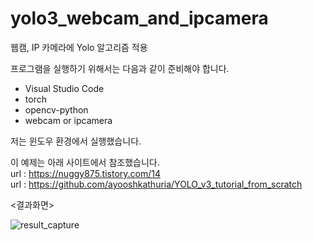 # yolo3_webcam_and_ipcamera
웹캠, IP 카메라에 Yolo 알고리즘 적용

프로그램을 실행하기 위해서는 다음과 같이 준비해야 합니다.
  - Visual Studio Code
  - torch
  - opencv-python
  - webcam or ipcamera

저는 윈도우 환경에서 실행했습니다.

이 예제는 아래 사이트에서 참조했습니다. <br>
url : https://nuggy875.tistory.com/14 <br>
url : https://github.com/ayooshkathuria/YOLO_v3_tutorial_from_scratch <br>





<결과화면>

![result_capture](https://user-images.githubusercontent.com/39476614/84098764-0fa19580-aa43-11ea-9f23-621a90437aa2.png)
